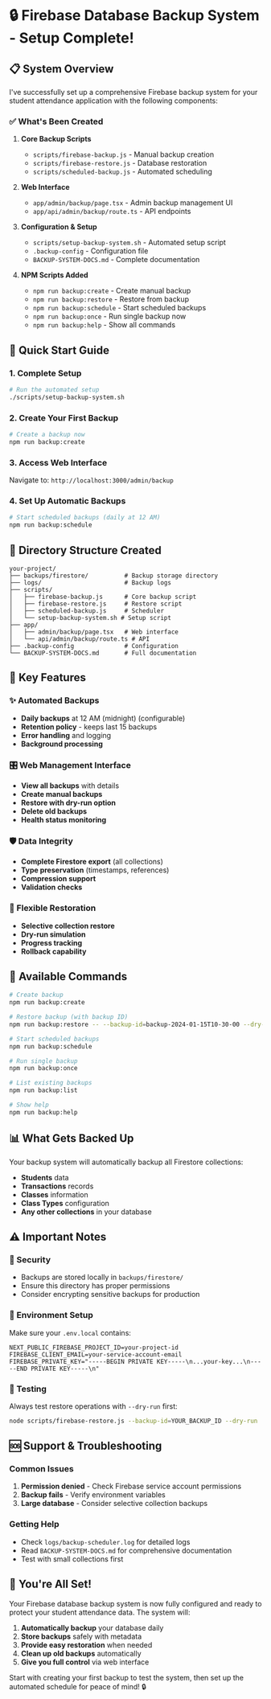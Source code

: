 # 🔒 Firebase Database Backup System - Setup Complete!

## 📋 System Overview

I've successfully set up a comprehensive Firebase backup system for your student attendance application with the following components:

### ✅ What's Been Created

1. **Core Backup Scripts**
   - `scripts/firebase-backup.js` - Manual backup creation
   - `scripts/firebase-restore.js` - Database restoration
   - `scripts/scheduled-backup.js` - Automated scheduling

2. **Web Interface**
   - `app/admin/backup/page.tsx` - Admin backup management UI
   - `app/api/admin/backup/route.ts` - API endpoints

3. **Configuration & Setup**
   - `scripts/setup-backup-system.sh` - Automated setup script
   - `.backup-config` - Configuration file
   - `BACKUP-SYSTEM-DOCS.md` - Complete documentation

4. **NPM Scripts Added**
   - `npm run backup:create` - Create manual backup
   - `npm run backup:restore` - Restore from backup
   - `npm run backup:schedule` - Start scheduled backups
   - `npm run backup:once` - Run single backup now
   - `npm run backup:help` - Show all commands

## 🚀 Quick Start Guide

### 1. Complete Setup
```bash
# Run the automated setup
./scripts/setup-backup-system.sh
```

### 2. Create Your First Backup
```bash
# Create a backup now
npm run backup:create
```

### 3. Access Web Interface
Navigate to: `http://localhost:3000/admin/backup`

### 4. Set Up Automatic Backups
```bash
# Start scheduled backups (daily at 12 AM)
npm run backup:schedule
```

## 📁 Directory Structure Created

```
your-project/
├── backups/firestore/          # Backup storage directory
├── logs/                       # Backup logs
├── scripts/
│   ├── firebase-backup.js      # Core backup script
│   ├── firebase-restore.js     # Restore script
│   ├── scheduled-backup.js     # Scheduler
│   └── setup-backup-system.sh # Setup script
├── app/
│   ├── admin/backup/page.tsx   # Web interface
│   └── api/admin/backup/route.ts # API
├── .backup-config              # Configuration
└── BACKUP-SYSTEM-DOCS.md       # Full documentation
```

## 🔧 Key Features

### ✨ Automated Backups
- **Daily backups** at 12 AM (midnight) (configurable)
- **Retention policy** - keeps last 15 backups
- **Error handling** and logging
- **Background processing**

### 🎛️ Web Management Interface
- **View all backups** with details
- **Create manual backups**
- **Restore with dry-run option**
- **Delete old backups**
- **Health status monitoring**

### 🛡️ Data Integrity
- **Complete Firestore export** (all collections)
- **Type preservation** (timestamps, references)
- **Compression support**
- **Validation checks**

### 🔄 Flexible Restoration
- **Selective collection restore**
- **Dry-run simulation**
- **Progress tracking**
- **Rollback capability**

## 🎯 Available Commands

```bash
# Create backup
npm run backup:create

# Restore backup (with backup ID)
npm run backup:restore -- --backup-id=backup-2024-01-15T10-30-00 --dry-run

# Start scheduled backups
npm run backup:schedule

# Run single backup
npm run backup:once

# List existing backups
npm run backup:list

# Show help
npm run backup:help
```

## 📊 What Gets Backed Up

Your backup system will automatically backup all Firestore collections:
- **Students** data
- **Transactions** records
- **Classes** information
- **Class Types** configuration
- **Any other collections** in your database

## ⚠️ Important Notes

### 🔐 Security
- Backups are stored locally in `backups/firestore/`
- Ensure this directory has proper permissions
- Consider encrypting sensitive backups for production

### 🔄 Environment Setup
Make sure your `.env.local` contains:
```env
NEXT_PUBLIC_FIREBASE_PROJECT_ID=your-project-id
FIREBASE_CLIENT_EMAIL=your-service-account-email
FIREBASE_PRIVATE_KEY="-----BEGIN PRIVATE KEY-----\n...your-key...\n-----END PRIVATE KEY-----\n"
```

### 📝 Testing
Always test restore operations with `--dry-run` first:
```bash
node scripts/firebase-restore.js --backup-id=YOUR_BACKUP_ID --dry-run
```

## 🆘 Support & Troubleshooting

### Common Issues
1. **Permission denied** - Check Firebase service account permissions
2. **Backup fails** - Verify environment variables
3. **Large database** - Consider selective collection backups

### Getting Help
- Check `logs/backup-scheduler.log` for detailed logs
- Read `BACKUP-SYSTEM-DOCS.md` for comprehensive documentation
- Test with small collections first

## 🎉 You're All Set!

Your Firebase database backup system is now fully configured and ready to protect your student attendance data. The system will:

1. **Automatically backup** your database daily
2. **Store backups** safely with metadata
3. **Provide easy restoration** when needed
4. **Clean up old backups** automatically
5. **Give you full control** via web interface

Start with creating your first backup to test the system, then set up the automated schedule for peace of mind! 🔒

